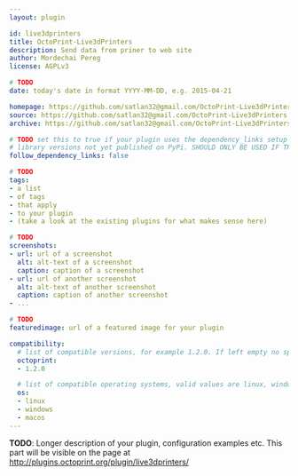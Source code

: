 ```yaml
---
layout: plugin

id: live3dprinters
title: OctoPrint-Live3dPrinters
description: Send data from priner to web site
author: Mordechai Pereg
license: AGPLv3

# TODO
date: today's date in format YYYY-MM-DD, e.g. 2015-04-21

homepage: https://github.com/satlan32@gmail.com/OctoPrint-Live3dPrinters
source: https://github.com/satlan32@gmail.com/OctoPrint-Live3dPrinters
archive: https://github.com/satlan32@gmail.com/OctoPrint-Live3dPrinters/archive/master.zip

# TODO set this to true if your plugin uses the dependency_links setup parameter to include
# library versions not yet published on PyPi. SHOULD ONLY BE USED IF THERE IS NO OTHER OPTION!
follow_dependency_links: false

# TODO
tags:
- a list
- of tags
- that apply
- to your plugin
- (take a look at the existing plugins for what makes sense here)

# TODO
screenshots:
- url: url of a screenshot
  alt: alt-text of a screenshot
  caption: caption of a screenshot
- url: url of another screenshot
  alt: alt-text of another screenshot
  caption: caption of another screenshot
- ...

# TODO
featuredimage: url of a featured image for your plugin

compatibility:
  # list of compatible versions, for example 1.2.0. If left empty no specific version requirement will be assumed
  octoprint:
  - 1.2.0

  # list of compatible operating systems, valid values are linux, windows, macos, leaving empty defaults to all
  os:
  - linux
  - windows
  - macos
---
```


**TODO**: Longer description of your plugin, configuration examples etc. This part will be visible on the page at
http://plugins.octoprint.org/plugin/live3dprinters/
